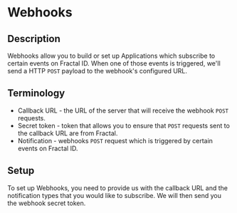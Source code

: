 # Webhooks

## Description

Webhooks allow you to build or set up Applications which subscribe to certain events on Fractal ID. When one of those events is triggered, we'll send a HTTP `POST` payload to the webhook's configured URL.

## Terminology

* Callback URL - the URL of the server that will receive the webhook `POST` requests.
* Secret token - token that allows you to ensure that `POST` requests sent to the callback URL are from Fractal.
* Notification - webhooks `POST` request which is triggered by certain events on Fractal ID.

## Setup

To set up Webhooks, you need to provide us with the callback URL and the notification types that you would like to subscribe. We will then send you the webhook secret token.
